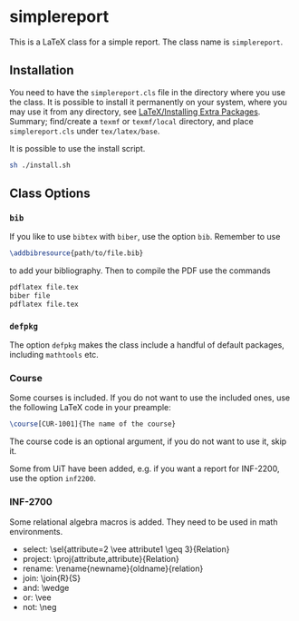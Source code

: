 # simplereport

This is a LaTeX class for a simple report.
The class name is `simplereport`.

## Installation

You need to have the `simplereport.cls` file in the directory where you use the class.
It is possible to install it permanently on your system, where you may use it from any directory, see [LaTeX/Installing Extra Packages](https://en.wikibooks.org/wiki/LaTeX/Installing_Extra_Packages).
Summary; find/create a `texmf` or `texmf/local` directory, and place `simplereport.cls` under `tex/latex/base`.

It is possible to use the install script.

```sh
sh ./install.sh
```

## Class Options

### `bib`

If you like to use `bibtex` with `biber`, use the option `bib`.
Remember to use 

```latex
\addbibresource{path/to/file.bib}
```
to add your bibliography.
Then to compile the PDF use the commands
```bash
pdflatex file.tex
biber file
pdflatex file.tex
```

### `defpkg`

The option `defpkg` makes the class include a handful of default packages, including `mathtools` etc.

### Course

Some courses is included.
If you do not want to use the included ones, use the following LaTeX code in your preample:
```latex
\course[CUR-1001]{The name of the course}
```
The course code is an optional argument, if you do not want to use it, skip it.

Some from UiT have been added, e.g. if you want a report for INF-2200, use the option `inf2200`.

### INF-2700

Some relational algebra macros is added.
They need to be used in math environments.

 * select: \sel{attribute=2 \vee attribute1 \geq 3}{Relation}
 * project: \proj{attribute,attribute}{Relation}
 * rename: \rename{newname}{oldname}{relation}
 * join: \join{R}{S}
 * and: \wedge
 * or: \vee
 * not: \neg
